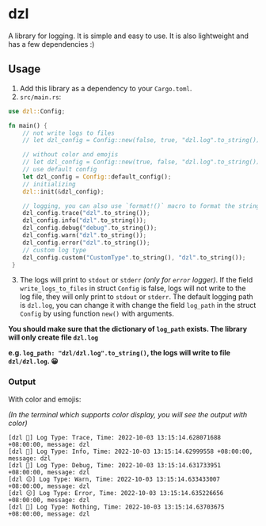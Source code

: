 # dzl

A library for logging. It is simple and easy to use. It is also lightweight and has a few dependencies :)

## Usage

1. Add this library as a dependency to your `Cargo.toml`.
2. `src/main.rs`:

```rust
use dzl::Config;

fn main() {
    // not write logs to files
    // let dzl_config = Config::new(false, true, "dzl.log".to_string());

    // without color and emojis
    // let dzl_config = Config::new(true, false, "dzl.log".to_string());
    // use default config
    let dzl_config = Config::default_config();
    // initializing
    dzl::init(&dzl_config);

    // logging, you can also use `format!()` macro to format the string
    dzl_config.trace("dzl".to_string());
    dzl_config.info("dzl".to_string());
    dzl_config.debug("debug".to_string());
    dzl_config.warn("dzl".to_string());
    dzl_config.error("dzl".to_string());
    // custom log type
    dzl_config.custom("CustomType".to_string(), "dzl".to_string());
 }
```

3. The logs will print to `stdout` or `stderr` _(only for `error` logger)_. If the field `write_logs_to_files` in struct `Config` is false, logs will not write to the log file, they will only print to `stdout` or `stderr`.
   The default logging path is `dzl.log`, you can change it with change the field `log_path` in the struct `Config` by using function `new()` with arguments.

**You should make sure that the dictionary of `log_path` exists. The library will only create file `dzl.log`**

**e.g. `log_path: "dzl/dzl.log".to_string()`, the logs will write to file `dzl/dzl.log`. 😀**

### Output

With color and emojis:

_(In the terminal which supports color display, you will see the output with color)_

```[dzl 😀] Log Type: Init, Time: 2022-10-03 13:15:14.626647283 +08:00:00, message: Called init() function
[dzl 💬] Log Type: Trace, Time: 2022-10-03 13:15:14.628071688 +08:00:00, message: dzl
[dzl 💬] Log Type: Info, Time: 2022-10-03 13:15:14.62999558 +08:00:00, message: dzl
[dzl 💬] Log Type: Debug, Time: 2022-10-03 13:15:14.631733951 +08:00:00, message: dzl
[dzl 😐] Log Type: Warn, Time: 2022-10-03 13:15:14.633433007 +08:00:00, message: dzl
[dzl 😕] Log Type: Error, Time: 2022-10-03 13:15:14.635226656 +08:00:00, message: dzl
[dzl 🌱] Log Type: Nothing, Time: 2022-10-03 13:15:14.63703675 +08:00:00, message: dzl
```
